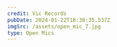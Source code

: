 ```yaml
---
credit: Vic Records
pubDate: 2024-01-22T18:38:35.537Z
imgSrc: /assets/open_mic_7.jpg
type: Open Mics
---
```

